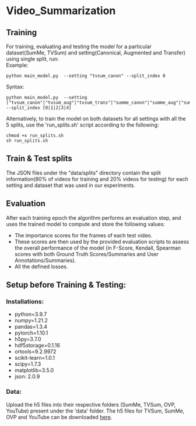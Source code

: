 # Video_Summarization 
## Training

For training, evaluating and testing the model for a particular dataset(SumMe, TVSum) and setting(Canonical, Augmented and Transfer) using single split, run:<br/>
Example: <br/>
```
python main_model.py  --setting "tvsum_canon" --split_index 0
```
Syntax: <br/>
```
python main_model.py  --setting ["tvsum_canon"|"tvsum_aug"|"tvsum_trans"|"summe_canon"|"summe_aug"|"summe_trans"] --split_index [0|1|2|3|4]
```
Alternatively, to train the model on both datasets for all settings with all the 5 splits, use the 'run_splits.sh' script according to the following:
```
chmod +x run_splits.sh
sh run_splits.sh
```
## Train & Test splits

The JSON files under the "data/splits" directory contain the split information(80% of videos for training and 20% videos for testing) for each setting and dataset that was used in our experiments. 

## Evaluation
After each training epoch the algorithm performs an evaluation step, and uses the trained model to compute and store the following values:

* The importance scores for the frames of each test video. 
* These scores are then used by the provided evaluation scripts to assess the overall performance of the model (in F-Score, Kendall, Spearman scores with both Ground Truth Scores/Summaries and User Annotations/Summaries).
* All the defined losses.

## Setup before Training & Testing:

### Installations:
* python=3.9.7
* numpy=1.21.2
* pandas=1.3.4
* pytorch=1.10.1
* h5py=3.7.0
* hdf5storage=0.1.16
* ortools=9.2.9972
* scikit-learn=1.0.1
* scipy=1.7.3
* matplotlib=3.5.0
* json: 2.0.9

### Data:
Upload the h5 files into their respective folders (SumMe, TVSum, OVP, YouTube) present under the 'data' folder. 
The h5 files for TVSum, SumMe, OVP and YouTube can be downloaded [here](https://kingston.box.com/shared/static/zefb0i17mx3uvspgx70hovt9rr2qnv7y.zip).
